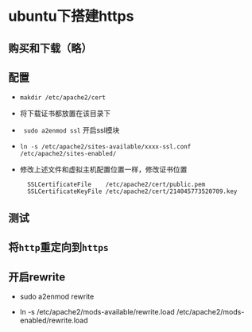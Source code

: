 # ubuntu下搭建https

## 购买和下载（略）

## 配置

* `makdir /etc/apache2/cert` 

* 将下载证书都放置在该目录下

* ` sudo a2enmod ssl` 开启ssl模块

* `ln -s /etc/apache2/sites-available/xxxx-ssl.conf /etc/apache2/sites-enabled/`

* 修改上述文件和虚拟主机配置位置一样，修改证书位置

  ```
  	SSLCertificateFile    /etc/apache2/cert/public.pem
  	SSLCertificateKeyFile /etc/apache2/cert/214045773520709.key
  ```

## 测试

## 将`http`重定向到`https`

## 开启rewrite

* sudo a2enmod rewrite


* ln -s /etc/apache2/mods-available/rewrite.load  /etc/apache2/mods-enabled/rewrite.load

  ​


